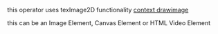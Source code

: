 this operator uses texImage2D functionality [context drawimage](https://developer.mozilla.org/en-US/docs/Web/API/WebGLRenderingContext/texImage2D)

this can be an Image Element, Canvas Element or HTML Video Element